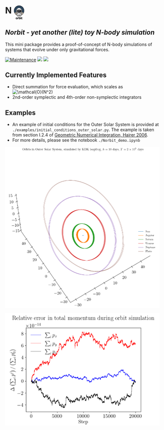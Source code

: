N <img src="Norbit_logo.jpeg" alt="drawing" width="35" align="top"/>
==========

*Norbit - yet another (lite) toy N-body simulation*
--------------------

This mini package provides a proof-of-concept of N-body simulations of systems that evolve under only gravitational forces.

[![Maintenance](https://img.shields.io/badge/Maintained%3F-yes-green.svg)](https://GitHub.com/Naereen/StrapDown.js/graphs/commit-activity) ![](https://img.shields.io/github/commit-activity/m/MinhMPA/Norbit) ![](https://img.shields.io/github/last-commit/MinhMPA/Norbit)

## Currently Implemented Features


- Direct summation for force evaluation, which scales as <img src="https://latex.codecogs.com/gif.latex?\mathcal{O}(N^2)" title="\mathcal{O}(N^2)" />
- 2nd-order symplectic and 4th-order non-symplectic integrators

## Examples

- An example of initial conditions for the Outer Solar System is provided at `./examples/initial_conditions_outer_solar.py`. The example is taken from section I.2.4 of <a href=”https://link.springer.com/book/10.1007/3-540-30666-8”> Geometric Numerical Integration, Hairer 2006</a>.
- For more details, please see the notebook `./Norbit_demo.ipynb`

![Orbits](./examples/Example_orbits_in_Outer_Solar_System.png)

![Relative error in total momentum](./examples/Example_total_momentum_conservation_during_orbit_simulation.png)
